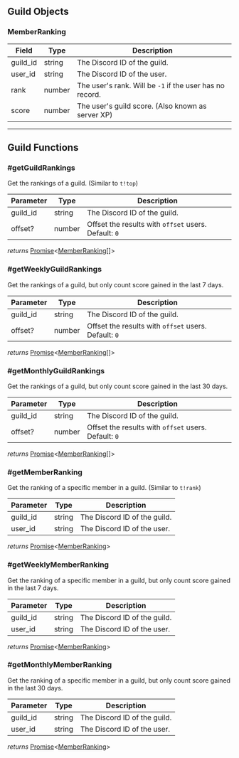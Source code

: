 Guild Objects
---

### MemberRanking

| Field | Type | Description |
|---|---|---|
| guild_id | string | The Discord ID of the guild. |
| user_id | string | The Discord ID of the user. |
| rank | number | The user's rank. Will be `-1` if the user has no record. |
| score | number | The user's guild score. (Also known as server XP) |

---------

Guild Functions
---

### #getGuildRankings

Get the rankings of a guild. (Similar to `t!top`)

| Parameter | Type | Description |
|---|---|---|
| guild_id | string | The Discord ID of the guild. |
| offset? | number | Offset the results with `offset` users. Default: `0` |

*returns* [Promise](https://developer.mozilla.org/en-US/docs/Web/JavaScript/Reference/Global_Objects/Promise)<[MemberRanking](#memberranking)[]>

### #getWeeklyGuildRankings

Get the rankings of a guild, but only count score gained in the last 7 days.

| Parameter | Type | Description |
|---|---|---|
| guild_id | string | The Discord ID of the guild. |
| offset? | number | Offset the results with `offset` users. Default: `0` |

*returns* [Promise](https://developer.mozilla.org/en-US/docs/Web/JavaScript/Reference/Global_Objects/Promise)<[MemberRanking](#memberranking)[]>

### #getMonthlyGuildRankings

Get the rankings of a guild, but only count score gained in the last 30 days.

| Parameter | Type | Description |
|---|---|---|
| guild_id | string | The Discord ID of the guild. |
| offset? | number | Offset the results with `offset` users. Default: `0` |

*returns* [Promise](https://developer.mozilla.org/en-US/docs/Web/JavaScript/Reference/Global_Objects/Promise)<[MemberRanking](#memberranking)[]>

### #getMemberRanking

Get the ranking of a specific member in a guild. (Similar to `t!rank`)

| Parameter | Type | Description |
|---|---|---|
| guild_id | string | The Discord ID of the guild. |
| user_id | string | The Discord ID of the user. |

*returns* [Promise](https://developer.mozilla.org/en-US/docs/Web/JavaScript/Reference/Global_Objects/Promise)<[MemberRanking](#memberranking)>

### #getWeeklyMemberRanking

Get the ranking of a specific member in a guild, but only count score gained in the last 7 days.

| Parameter | Type | Description |
|---|---|---|
| guild_id | string | The Discord ID of the guild. |
| user_id | string | The Discord ID of the user. |

*returns* [Promise](https://developer.mozilla.org/en-US/docs/Web/JavaScript/Reference/Global_Objects/Promise)<[MemberRanking](#memberranking)>

### #getMonthlyMemberRanking

Get the ranking of a specific member in a guild, but only count score gained in the last 30 days.

| Parameter | Type | Description |
|---|---|---|
| guild_id | string | The Discord ID of the guild. |
| user_id | string | The Discord ID of the user. |

*returns* [Promise](https://developer.mozilla.org/en-US/docs/Web/JavaScript/Reference/Global_Objects/Promise)<[MemberRanking](#memberranking)>